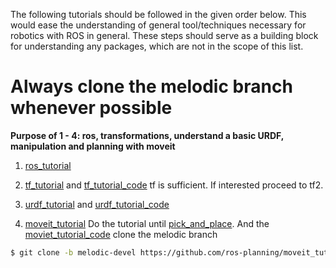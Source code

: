 The following tutorials should be followed in the given order below. This would ease the understanding of general tool/techniques necessary for robotics with ROS in general.
These steps should serve as a building block for understanding any packages, which are not in the scope of this list.

# Always clone the melodic branch whenever possible

**Purpose of 1 - 4: ros, transformations, understand a basic URDF, manipulation and planning with moveit**
1. [ros_tutorial](https://github.com/ros/ros_tutorials)

2. [tf_tutorial](http://wiki.ros.org/tf/Tutorials) and [tf_tutorial_code](https://github.com/ros/geometry_tutorials) tf is sufficient. If interested proceed to tf2.

3. [urdf_tutorial](http://wiki.ros.org/urdf/Tutorials) and [urdf_tutorial_code](https://github.com/ros/urdf_tutorial)

4. [moveit_tutorial](http://docs.ros.org/melodic/api/moveit_tutorials/html/index.html) Do the tutorial until [pick_and_place](http://docs.ros.org/melodic/api/moveit_tutorials/html/index.html#using-moveit-directly-through-the-c-api). And the [moviet_tutorial_code](https://github.com/ros-planning/moveit_tutorials/tree/melodic-devel)
clone the melodic branch
```sh
$ git clone -b melodic-devel https://github.com/ros-planning/moveit_tutorials
```
